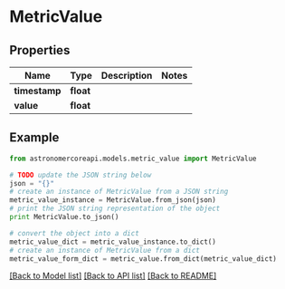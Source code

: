 # MetricValue


## Properties
Name | Type | Description | Notes
------------ | ------------- | ------------- | -------------
**timestamp** | **float** |  | 
**value** | **float** |  | 

## Example

```python
from astronomercoreapi.models.metric_value import MetricValue

# TODO update the JSON string below
json = "{}"
# create an instance of MetricValue from a JSON string
metric_value_instance = MetricValue.from_json(json)
# print the JSON string representation of the object
print MetricValue.to_json()

# convert the object into a dict
metric_value_dict = metric_value_instance.to_dict()
# create an instance of MetricValue from a dict
metric_value_form_dict = metric_value.from_dict(metric_value_dict)
```
[[Back to Model list]](../README.md#documentation-for-models) [[Back to API list]](../README.md#documentation-for-api-endpoints) [[Back to README]](../README.md)


